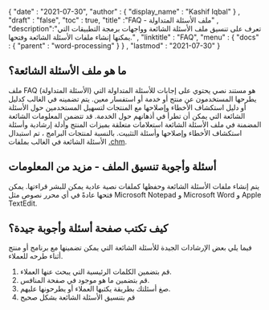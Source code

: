 {
  "date" : "2021-07-30",
  "author" : {
    "display_name" : "Kashif Iqbal"
} ,
  "draft" : "false",
  "toc" : true,
  "title" :"FAQ - ملف الأسئلة المتداولة" ,
  "description":"تعرف على تنسيق ملف الأسئلة الشائعة وواجهات برمجة التطبيقات التي يمكنها إنشاء ملفات الأسئلة الشائعة وفتحها." ,
  "linktitle" : "FAQ",
  "menu" : {
    "docs" : {
      "parent" : "word-processing"
}
} ,
  "lastmod" : "2021-07-30"
}

## ما هو ملف الأسئلة الشائعة؟

ملف FAQ (الأسئلة المتداولة) هو مستند نصي يحتوي على إجابات للأسئلة المتداولة التي يطرحها المستخدمون عن منتج أو خدمة أو استفسار معين. يتم تضمينه في الغالب كدليل أو دليل استكشاف الأخطاء وإصلاحها مع المنتجات لتسهيل المستخدمين حول الأسئلة الشائعة التي يمكن أن تطرأ في أذهانهم حول الخدمة. قد تتضمن المعلومات الشائعة المضمنة في ملف الأسئلة الشائعة استعلامات متعلقة بميزات المنتج وأدلة إرشادية وأسئلة استكشاف الأخطاء وإصلاحها وأسئلة التثبيت. بالنسبة لمنتجات البرامج ، تم استبدال الأسئلة الشائعة في الغالب بملفات [.chm](/ar/web/chm/).

## أسئلة وأجوبة تنسيق الملف - مزيد من المعلومات

يتم إنشاء ملفات الأسئلة الشائعة وحفظها كملفات نصية عادية يمكن للبشر قراءتها. يمكن فتحها عادةً في أي محرر نصوص مثل Microsoft Notepad و Microsoft Word و Apple TextEdit.

## كيف تكتب صفحة أسئلة وأجوبة جيدة؟

فيما يلي بعض الإرشادات الجيدة للأسئلة الشائعة التي يمكن تضمينها مع برنامج أو منتج أثناء طرحه للعملاء.

1. قم بتضمين الكلمات الرئيسية التي يبحث عنها العملاء.
1. قم بتضمين ما هو موجود في صفحة المنافس.
1. صغ أسئلتك بطريقة يكتبها العملاء أو يطرحونها عليهم.
1. قم بتنسيق الأسئلة الشائعة بشكل صحيح

